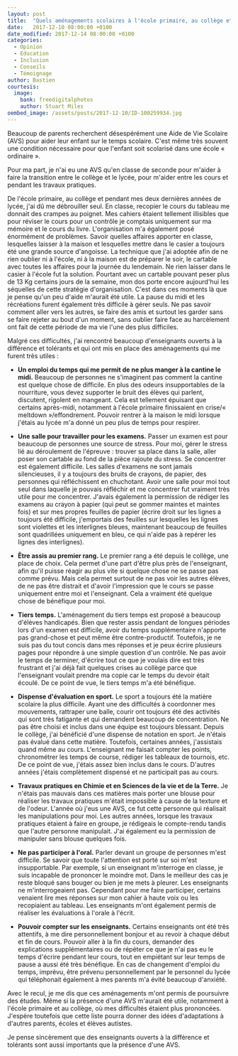 ```yaml
---
layout: post
title:  "Quels aménagements scolaires à l'école primaire, au collège et au lycée ?"
date:   2017-12-10 08:00:00 +0100
date_modified: 2017-12-14 08:00:00 +0100
categories:
  - Opinion
  - Education
  - Inclusion
  - Conseils
  - Témoignage
author: Bastien
courtesis:
  image:
    bank: freedigitalphotos
    author: Stuart Miles
oembed_image: /assets/posts/2017-12-10/ID-100259934.jpg
---
```


Beaucoup de parents recherchent désespérément une Aide de Vie Scolaire (AVS) pour aider leur enfant sur le temps scolaire. 
C'est même très souvent une condition nécessaire pour que l'enfant soit scolarisé dans une école « ordinaire ».

Pour ma part, je n'ai eu une AVS qu'en classe de seconde pour m'aider à faire la transition entre le collège et le lycée, pour m'aider entre les cours et pendant les travaux pratiques.

<amp-img class="left" width="300" height="300" src="/assets/posts/2017-12-10/ID-100259934.jpg" alt="ID-100259934"></amp-img>

De l'école primaire, au collège et pendant mes deux dernières années de lycée, j'ai dû me débrouiller seul.
En classe, recopier le cours du tableau me donnait des crampes au poignet. Mes cahiers étaient tellement illisibles que pour réviser le cours pour un contrôle je comptais uniquement 
sur ma mémoire et le cours du livre.
L'organisation m'a également posé énormément de problèmes. Savoir quelles affaires apporter en classe, lesquelles laisser à la maison et lesquelles mettre dans le casier a toujours été
une grande source d'angoisse.
La technique que j'ai adoptée afin de ne rien oublier ni à l'école, ni à la maison est de préparer le soir, le cartable avec toutes les affaires pour la journée du lendemain.
Ne rien laisser dans le casier à l'école fut la solution. Pourtant avec un cartable pouvant peser plus de 13&nbsp;Kg certains jours de la semaine, mon dos porte encore aujourd'hui 
les séquelles de cette stratégie d'organisation.
C'est dans ces moments là que je pense qu'un peu d'aide m'aurait été utile.
La pause du midi et les récréations furent également très difficile à gérer seuls. Ne pas savoir comment aller vers les autres, se faire des amis et surtout les garder sans se faire 
rejeter au bout d'un moment, sans oublier faire face au harcèlement ont fait de cette période de ma vie l'une des plus difficiles.

Malgré ces difficultés, j'ai rencontré beaucoup d'enseignants ouverts à la différence et tolérants et qui ont mis en place des aménagements qui me furent très utiles&nbsp;:

  - <strong>Un emploi du temps qui me permit de ne plus manger à la cantine le midi.</strong> Beaucoup de personnes ne s'imaginent pas comment la cantine est quelque chose de difficile. 
En plus des odeurs insupportables de la nourriture, vous devez supporter le bruit des élèves qui parlent, discutent, rigolent en mangeant. Cela est tellement épuisant que certains 
après-midi, notamment à l'école primaire finissaient en crise/« meltdown »/effondrement. Pouvoir rentrer à la maison le midi lorsque j'étais au lycée m'a donné un peu plus de temps pour 
respirer.

  - <strong>Une salle pour travailler pour les examens.</strong> Passer un examen est pour beaucoup de personnes une source de stress. Pour moi, gérer le stress lié au déroulement de 
l'épreuve&nbsp;: trouver sa place dans la salle, aller poser son cartable au fond de la pièce rajoute du stress. 
Se concentrer est également difficile. Les salles d'examens ne sont jamais silencieuses, il y a toujours des bruits de crayons, de papier, des personnes qui 
réfléchissent en chuchotant. Avoir une salle pour moi tout seul dans laquelle je pouvais réfléchir et me concentrer fut vraiment très utile pour me concentrer.
J'avais également la permission de rédiger les examens au crayon à papier (qui peut se gommer maintes et maintes fois) et sur mes propres feuilles de papier (écrire droit sur les lignes 
a toujours été difficile, j'emportais des feuilles sur lesquelles les lignes sont violettes et les interlignes bleues, maintenant beaucoup de feuilles sont quadrillées uniquement en 
bleu, ce qui n'aide pas à repérer les lignes 
des interlignes).

  - <strong>Être assis au premier rang.</strong> Le premier rang a été depuis le collège, une place de choix. Cela permet d'une part d'être plus près de l'enseignant, afin qu'il puisse réagir au plus vite si 
quelque chose ne se passe pas comme prévu. Mais cela permet surtout de ne pas voir les autres élèves, de ne pas être distrait et d'avoir l'impression que le cours se passe uniquement entre moi et l'enseignant.
Cela a vraiment été quelque chose de bénéfique pour moi.

  - <strong>Tiers temps.</strong> L'aménagement du tiers temps est proposé a beaucoup d'élèves handicapés. Bien que rester assis pendant de longues périodes lors d'un examen est 
difficile, avoir du temps supplémentaire n'apporte pas grand-chose et peut même être contre-productif. Toutefois, je ne suis pas du tout concis dans mes réponses et je peux écrire 
plusieurs pages pour répondre à une simple question d'un contrôle. Ne pas avoir le temps de terminer, d'écrire tout ce que je voulais dire est très frustrant et j'ai déjà fait quelques 
crises au collège parce que l'enseignant voulait prendre ma copie car le temps du devoir était écoulé. De ce point de vue, le tiers temps m'a été bénéfique.

  - <strong>Dispense d'évaluation en sport.</strong> Le sport a toujours été la matière scolaire la plus difficile. Ayant une des difficultés à coordonner mes mouvements, rattraper une 
balle, courir ont toujours été des activités qui sont très fatigante et qui demandent beaucoup de concentration. Ne pas être choisi et inclus dans une équipe est toujours blessant. Depuis le collège, 
j'ai bénéficié d'une dispense de notation en sport. Je n'étais pas évalué dans cette matière. Toutefois, certaines années, j'assistais quand même au cours. L'enseignant me faisait 
compter les points, chronométrer les temps de course, rédiger les tableaux de tournois, etc. De ce point de vue, j'étais assez bien inclus dans le cours.
D'autres années j'étais complètement dispensé et ne participait pas au cours.

  - <strong>Travaux pratiques en Chimie et en Sciences de la vie et de la Terre.</strong> Je n'étais pas mauvais dans ces matières mais porter une blouse pour réaliser les travaux 
pratiques m'était impossible à cause de la texture et de l'odeur. L'année où j'eus une AVS, ce fut cette personne qui réalisait les manipulations pour moi. Les autres années, lorsque 
les 
travaux pratiques étaient à faire en groupe, je rédigeais le compte-rendu tandis que l'autre personne manipulait. J'ai également eu la permission de manipuler sans blouse quelques fois.

  - <strong>Ne pas participer à l'oral.</strong> Parler devant un groupe de personnes m'est difficile. Se savoir que toute l'attention est porté sur soi m'est insupportable. Par 
exemple, si un enseignant m'interroge en classe, je suis incapable de prononcer le moindre mot. Dans le meilleur des cas je reste bloqué sans bouger ou bien je me mets à pleurer.
Les enseignants ne m'interrogeaient pas. Cependant pour me faire participer, certains venaient lire mes réponses sur mon cahier à haute voix ou les recopiaient au tableau.
Les enseignants m'ont également permis de réaliser les évaluations à l'orale à l'écrit.

  - <strong>Pouvoir compter sur les enseignants.</strong> Certains enseignants ont été très attentifs, à me dire personnellement bonjour et au revoir à chaque début et fin de cours. 
Pouvoir aller à la fin du cours, demander des explications supplémentaires ou de répéter ce que je n'ai pas eu le temps d'écrire pendant leur cours, tout en empiétant sur leur temps de 
pause a aussi été très bénéfique. En cas de changement d'emploi du temps, imprévu, être prévenu personnellement par le personnel du lycée qui téléphonait également à mes parents
m'a évité beaucoup d'anxiété.

Avec le recul, je me dis que ces aménagements m'ont permis de poursuivre des études. Même si la présence d'une AVS m'aurait été utile, notamment à l'école primaire et au collège, où 
mes difficultés étaient plus prononcées. J'espère toutefois que cette liste pourra donner des idées d'adaptations à d'autres parents, écoles et élèves autistes.

Je pense sincèrement que des enseignants ouverts à la différence et tolérants sont aussi importants que la présence d'une AVS. 
